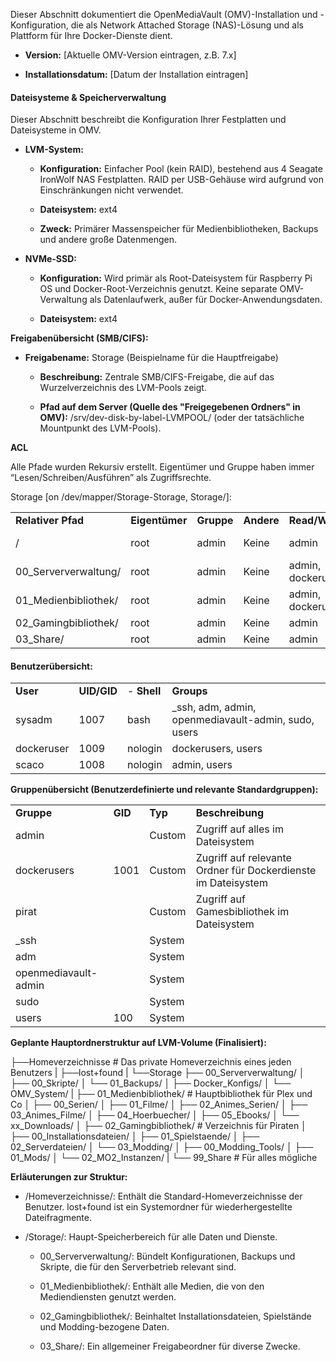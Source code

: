 Dieser Abschnitt dokumentiert die OpenMediaVault (OMV)-Installation und -Konfiguration, die als Network Attached Storage (NAS)-Lösung und als Plattform für Ihre Docker-Dienste dient.

- **Version:** [Aktuelle OMV-Version eintragen, z.B. 7.x]
    
- **Installationsdatum:** [Datum der Installation eintragen]
    

#### Dateisysteme & Speicherverwaltung

Dieser Abschnitt beschreibt die Konfiguration Ihrer Festplatten und Dateisysteme in OMV.

- **LVM-System:**
    
    - **Konfiguration:** Einfacher Pool (kein RAID), bestehend aus 4 Seagate IronWolf NAS Festplatten. RAID per USB-Gehäuse wird aufgrund von Einschränkungen nicht verwendet.
        
    - **Dateisystem:** ext4
        
    - **Zweck:** Primärer Massenspeicher für Medienbibliotheken, Backups und andere große Datenmengen.
        
- **NVMe-SSD:**
    
    - **Konfiguration:** Wird primär als Root-Dateisystem für Raspberry Pi OS und Docker-Root-Verzeichnis genutzt. Keine separate OMV-Verwaltung als Datenlaufwerk, außer für Docker-Anwendungsdaten.
        
    - **Dateisystem:** ext4
        

**Freigabenübersicht (SMB/CIFS):**

- **Freigabename:** Storage (Beispielname für die Hauptfreigabe)
    
    - **Beschreibung:** Zentrale SMB/CIFS-Freigabe, die auf das Wurzelverzeichnis des LVM-Pools zeigt.
        
    - **Pfad auf dem Server (Quelle des "Freigegebenen Ordners" in OMV):** /srv/dev-disk-by-label-LVMPOOL/ (oder der tatsächliche Mountpunkt des LVM-Pools).
        

**ACL**

Alle Pfade wurden Rekursiv erstellt. Eigentümer und Gruppe haben immer “Lesen/Schreiben/Ausführen” als Zugriffsrechte.

Storage [on /dev/mapper/Storage-Storage, Storage/]:

|   |   |   |   |   |   |   |
|---|---|---|---|---|---|---|
|**Relativer Pfad**|**Eigentümer**|**Gruppe**|**Andere**|**Read/Write**|**Read-Only**|**No Access**|
|/|root|admin|Keine|admin|dockerusers, pirat||
|00_Serververwaltung/|root|admin|Keine|admin, dockerusers||pirat|
|01_Medienbibliothek/|root|admin|Keine|admin, dockerusers||pirat|
|02_Gamingbibliothek/|root|admin|Keine|admin|pirat|dockerusers|
|03_Share/|root|admin|Keine|admin|pirat|dockerusers|

#### **Benutzerübersicht:**

|            |             |             |                                                     |
| ---------- | ----------- | ----------- | --------------------------------------------------- |
| **User**   | **UID/GID** | - **Shell** | **Groups**                                          |
| sysadm     | 1007        | bash        | _ssh, adm, admin, openmediavault-admin, sudo, users |
| dockeruser | 1009        | nologin     | dockerusers, users                                  |
| scaco      | 1008        | nologin     | admin, users                                        |

**Gruppenübersicht (Benutzerdefinierte und relevante Standardgruppen):**

|   |   |   |   |
|---|---|---|---|
|**Gruppe**|**GID**|**Typ**|**Beschreibung**|
|admin||Custom|Zugriff auf alles im Dateisystem|
|dockerusers|1001|Custom|Zugriff auf relevante Ordner für Dockerdienste im Dateisystem|
|pirat||Custom|Zugriff auf Gamesbibliothek im Dateisystem|
|_ssh||System||
|adm||System||
|openmediavault-admin||System||
|sudo||System||
|users|100|System||

**Geplante Hauptordnerstruktur auf LVM-Volume (Finalisiert):**


├──Homeverzeichnisse					# Das private Homeverzeichnis eines jeden Benutzers
|
├──lost+found
|
└──Storage
	├── 00_Serververwaltung/
	│   ├── 00_Skripte/
	│   └── 01_Backups/
	│       ├── Docker_Konfigs/
	│       └── OMV_System/
	|
	├── 01_Medienbibliothek/			# Hauptbibliothek für Plex und Co
	│   ├── 00_Serien/
	│   ├── 01_Filme/
	│   ├── 02_Animes_Serien/
	│   ├── 03_Animes_Filme/
	│   ├── 04_Hoerbuecher/
	│   ├── 05_Ebooks/
	│   └── xx_Downloads/
	│
	├── 02_Gamingbibliothek/			# Verzeichnis für Piraten
	│	├── 00_Installationsdateien/
	│	├── 01_Spielstaende/
	│	├── 02_Serverdateien/
	│	└── 03_Modding/
	│		├── 00_Modding_Tools/
	│		├── 01_Mods/
	│		└── 02_MO2_Instanzen/
	|
	└── 99_Share						# Für alles mögliche

**Erläuterungen zur Struktur:**

- /Homeverzeichnisse/: Enthält die Standard-Homeverzeichnisse der Benutzer. lost+found ist ein Systemordner für wiederhergestellte Dateifragmente.
    
- /Storage/: Haupt-Speicherbereich für alle Daten und Dienste.
    
    - 00_Serververwaltung/: Bündelt Konfigurationen, Backups und Skripte, die für den Serverbetrieb relevant sind.
        
    - 01_Medienbibliothek/: Enthält alle Medien, die von den Mediendiensten genutzt werden.
        
    - 02_Gamingbibliothek/: Beinhaltet Installationsdateien, Spielstände und Modding-bezogene Daten.
        
    - 03_Share/: Ein allgemeiner Freigabeordner für diverse Zwecke.